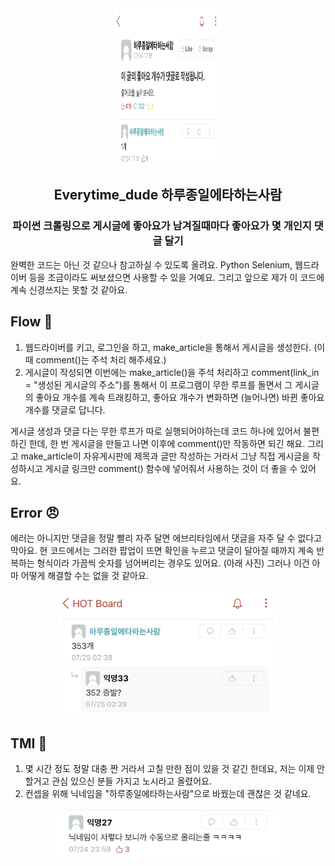 <div align="center"><img src="images/result.jpg" height="250px" width="172.4px"/></div>

<h2 align="center">Everytime_dude 하루종일에타하는사람</h2>
<h3 align="center"> 파이썬 크롤링으로 게시글에 좋아요가 남겨질때마다 좋아요가 몇 개인지 댓글 달기 </h3>

완벽한 코드는 아닌 것 같으나 참고하실 수 있도록 올려요. Python Selenium, 웹드라이버 등을 조금이라도 써보셨으면 사용할 수 있을 거예요. 그리고 앞으로 제가 이 코드에 계속 신경쓰지는 못할 것 같아요.

## Flow :running:

1. 웹드라이버를 키고, 로그인을 하고, make_article을 통해서 게시글을 생성한다. (이때 comment()는 주석 처리 해주세요.)
2. 게시글이 작성되면 이번에는 make_article()을 주석 처리하고 comment(link_in = "생성된 게시글의 주소")를 통해서 이 프로그램이 무한 루프를 돌면서 그 게시글의 좋아요 개수를 계속 트래킹하고, 좋아요 개수가 변화하면 (늘어나면) 바뀐 좋아요 개수를 댓글로 답니다.

게시글 생성과 댓글 다는 무한 루프가 따로 실행되어야하는데 코드 하나에 있어서 불편하긴 한데, 한 번 게시글을 만들고 나면 이후에 comment()만 작동하면 되긴 해요. 그리고 make_article이 자유게시판에 제목과 글만 작성하는 거라서 그냥 직접 게시글을 작성하시고 게시글 링크만 comment() 함수에 넣어줘서 사용하는 것이 더 좋을 수 있어요.

## Error :angry:

에러는 아니지만 댓글을 정말 빨리 자주 달면 에브리타임에서 댓글을 자주 달 수 없다고 막아요. 현 코드에서는 그러한 팝업이 뜨면 확인을 누르고 댓글이 달아질 때까지 계속 반복하는 형식이라 가끔씩 숫자를 넘어버리는 경우도 있어요. (아래 사진) 그러나 이건 아마 어떻게 해결할 수는 없을 것 같아요.

<div align="center"><img src="images/jump.jpg" height="200px"/></div>

## TMI :floppy_disk:

1. 몇 시간 정도 정말 대충 짠 거라서 고칠 만한 점이 있을 것 같긴 한데요, 저는 이제 안할거고 관심 있으신 분들 가지고 노시라고 올렸어요.
2. 컨셉을 위해 닉네임을 "하루종일에타하는사람"으로 바꿨는데 괜찮은 것 같네요.
<div align="center"><img src="images/nick.jpg" height="80px"/></div>
